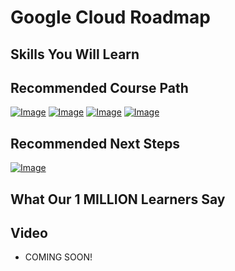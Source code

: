 # Google Cloud Roadmap

## Skills You Will Learn

## Recommended Course Path
[![Image](https://www.springboottutorial.com/images/Course-gcp-cdl.png " Course")](https://links.in28minutes.com/gcp-cdl)
[![Image](https://www.springboottutorial.com/images/Course-gcp-ace.png " Course")](https://links.in28minutes.com/gcp-ace)
[![Image](https://www.springboottutorial.com/images/Course-gcp-pca.png " Course")](https://links.in28minutes.com/gcp-pca)
[![Image](https://www.springboottutorial.com/images/Course-gcp-pcd.png " Course")](https://links.in28minutes.com/gcp-pcd)

## Recommended Next Steps

[![Image](https://www.springboottutorial.com/images/Course-DevOps.png "DevOps Course")](https://links.in28minutes.com/DevOps-SBT)

## What Our 1 MILLION Learners Say

## Video

- COMING SOON!